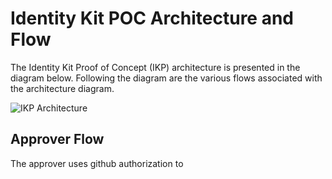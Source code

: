 # Identity Kit POC Architecture and Flow

The Identity Kit Proof of Concept (IKP) architecture is presented in the diagram below. Following the diagram are the various flows associated with the architecture diagram.

![IKP Architecture](http://www.plantuml.com/plantuml/proxy?src=https://raw.github.com/bcgov/identity-kit-poc/master/docs/architecture_and_flow.puml)

## Approver Flow

The approver uses github authorization to 